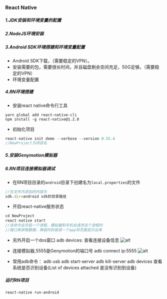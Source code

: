 ### React Native
##### 1.JDK安装和环境变量的配置
##### 2.NodeJS环境安装
##### 3.Android SDK环境搭建和环境变量配置
- Android SDK下载，（需要稳定的VPN）。
- 安装需要的包，需要很长时间，并且磁盘剩余空间充足，50G足够。（需要稳定的VPN）
- 环境变量配置

##### 4.RN环境搭建
- 安装react native命令行工具
```
yarn global add react-native-cli
npm install -g react-native@1.2.0
```

- 初始化项目
```js
react-native init demo --verbose --version 0.55.4
//NewProject为项目名
```
##### 5.安装Genymotion模拟器

##### 6.RN项目连接模拟器调试
- 在RN项目目录的`android`目录下创建名为`local.properties`的文件
```js
//在文件内添加的内容为
sdk.dir=android sdk的目录路径
```
- 开启react-native服务状态
```js
cd NewProject
react-native start
//该命令会开启一个进程，模拟器和手机会请求这个进程的
//接口来获取数据，再临时封装成一个app将页面显示出来
```

- 另外开启一个dos窗口
adb devices:
查看连接设备信息
 ![alt](../../imgs/adb2.png)
- 连接模拟器,5555是Genymotion的端口号 
adb connect ip:5555
 ![alt](../../imgs/adb3.png)

- 常用adb命令：
adb usb
adb start-server
adb kill-server
adb devices 查看系统是否识别设备(List of devices attached 是没有识别到设备)
##### 运行RN项目
```
react-native run-android
```

